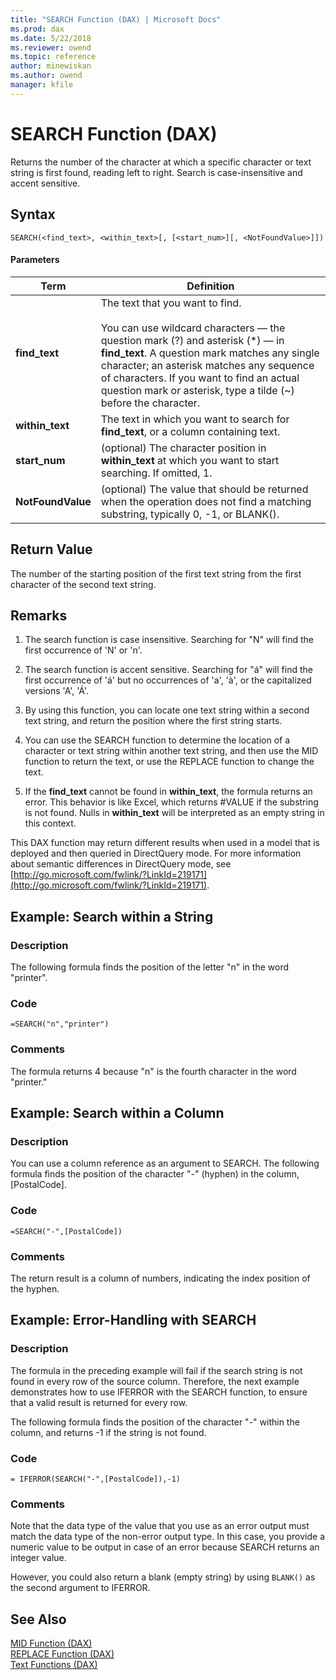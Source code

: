 ```yaml
---
title: "SEARCH Function (DAX) | Microsoft Docs"
ms.prod: dax
ms.date: 5/22/2018
ms.reviewer: owend
ms.topic: reference
author: minewiskan
ms.author: owend
manager: kfile
---
```

# SEARCH Function (DAX)
Returns the number of the character at which a specific character or text string is first found, reading left to right. Search is case-insensitive and accent sensitive.  
  
## Syntax  
  
```  
SEARCH(<find_text>, <within_text>[, [<start_num>][, <NotFoundValue>]])  
```  
  
#### Parameters  
  
|Term|Definition|  
|--------|--------------|  
|**find_text**|The text that you want to find.<br /><br />You can use wildcard characters — the question mark (?) and asterisk (\*) — in **find_text**. A question mark matches any single character; an asterisk matches any sequence of characters. If you want to find an actual question mark or asterisk, type a tilde (~) before the character.|  
|**within_text**|The text in which you want to search for **find_text**, or a column containing text.|  
|**start_num**|(optional) The character position in **within_text** at which you want to start searching. If omitted, 1.|  
|**NotFoundValue**|(optional) The value that should be returned when the operation does not find a matching substring, typically 0, -1, or BLANK().|  
  
## Return Value  
The number of the starting position of the first text string from the first character of the second text string.  
  
## Remarks  
  
1.  The search function is case insensitive. Searching for "N" will find the first occurrence of 'N' or 'n'.  
  
2.  The search function is accent sensitive. Searching for "á" will find the first occurrence of 'á' but no occurrences of 'a', 'à', or the capitalized versions 'A', 'Á'.  
  
3.  By using this function, you can locate one text string within a second text string, and return the position where the first string starts.  
  
4.  You can use the SEARCH function to determine the location of a character or text string within another text string, and then use the MID function to return the text, or use the REPLACE function to change the text.  
  
5.  If the **find_text** cannot be found in **within_text**, the formula returns an error. This behavior is like Excel, which returns #VALUE if the substring is not found. Nulls in **within_text** will be interpreted as an empty string in this context.  
  
This DAX function may return different results when used in a model that is deployed and then queried in DirectQuery mode. For more information about semantic differences in DirectQuery mode, see  [http://go.microsoft.com/fwlink/?LinkId=219171](http://go.microsoft.com/fwlink/?LinkId=219171).  
  
## Example: Search within a String  
  
### Description  
The following formula finds the position of the letter "n" in the word "printer".  
  
### Code  
  
```  
=SEARCH("n","printer")  
```  
  
### Comments  
The formula returns 4 because "n" is the fourth character in the word "printer."  
  
## Example: Search within a Column  
  
### Description  
You can use a column reference as an argument to SEARCH. The following formula finds the position of the character "-" (hyphen) in the column, [PostalCode].  
  
### Code  
  
```  
=SEARCH("-",[PostalCode])  
```  
  
### Comments  
The return result is a column of numbers, indicating the index position of the hyphen.  
  
## Example: Error-Handling with SEARCH  
  
### Description  
The formula in the preceding example will fail if the search string is not found in every row of the source column. Therefore, the next example demonstrates how to use IFERROR with the SEARCH function, to ensure that a valid result is returned for every row.  
  
The following formula finds the position of the character "-" within the column, and returns -1 if the string is not found.  
  
### Code  
  
```  
= IFERROR(SEARCH("-",[PostalCode]),-1)  
```  
  
### Comments  
Note that the data type of the value that you use as an error output must match the data type of the non-error output type. In this case, you provide a numeric value to be output in case of an error because SEARCH returns an integer value.  
  
However, you could also return a blank (empty string) by using `BLANK()` as the second argument to IFERROR.  
  
## See Also  
[MID Function &#40;DAX&#41;](mid-function-dax.md)  
[REPLACE Function &#40;DAX&#41;](replace-function-dax.md)  
[Text Functions &#40;DAX&#41;](text-functions-dax.md)  
  
